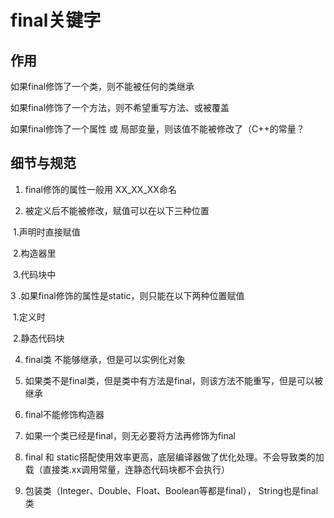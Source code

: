 # final关键字

## 作用

如果final修饰了一个类，则不能被任何的类继承

如果final修饰了一个方法，则不希望重写方法、或被覆盖

如果final修饰了一个属性 或 局部变量，则该值不能被修改了（C++的常量？



## 细节与规范

1) final修饰的属性一般用 XX_XX_XX命名

2) 被定义后不能被修改，赋值可以在以下三种位置

​	1.声明时直接赋值

​	2.构造器里

​	3.代码块中

3 .如果final修饰的属性是static，则只能在以下两种位置赋值

​	1.定义时

​	2.静态代码块

4. final类 不能够继承，但是可以实例化对象

5. 如果类不是final类，但是类中有方法是final，则该方法不能重写，但是可以被继承
6. final不能修饰构造器

7. 如果一个类已经是final，则无必要将方法再修饰为final

8. final 和 static搭配使用效率更高，底层编译器做了优化处理。不会导致类的加载（直接类.xx调用常量，连静态代码块都不会执行）

9. 包装类（Integer、Double、Float、Boolean等都是final）， String也是final类

